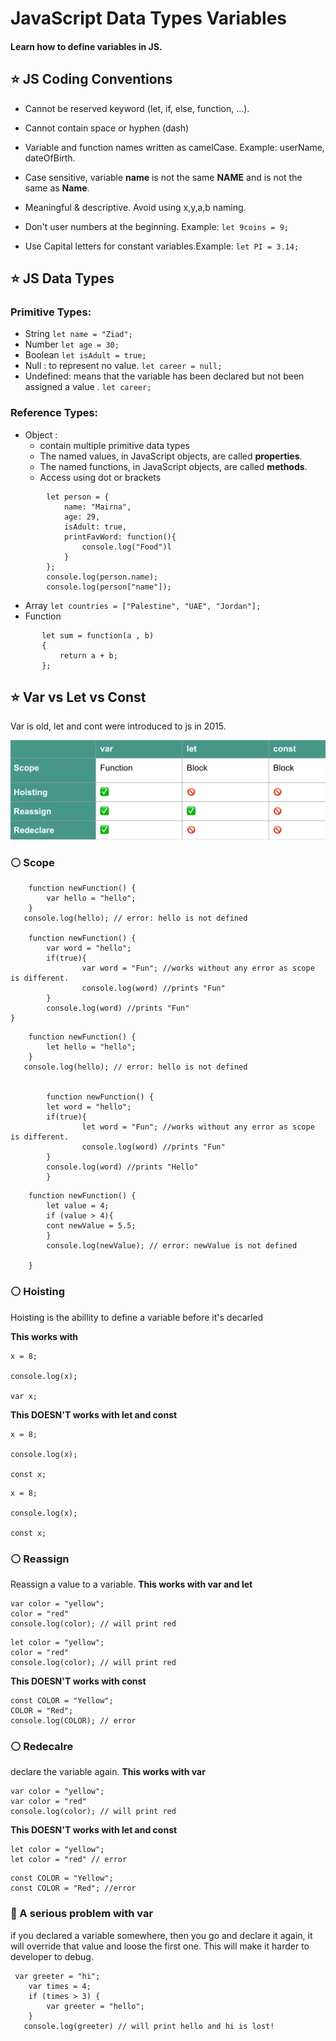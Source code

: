 # JavaScript Data Types Variables
#### Learn how to define variables in JS.


## ⭐️ JS Coding Conventions
* Cannot be reserved keyword (let, if, else, function, ...).
* Cannot contain space or hyphen (dash)
* Variable and function names written as camelCase. Example: userName, dateOfBirth.
* Case sensitive, variable **name** is not the same **NAME** and is not the same as **Name**.
* Meaningful & descriptive. Avoid using x,y,a,b naming.
* Don't user numbers at the beginning. Example: 
        ```
        let 9coins = 9;
        ```

* Use Capital letters for constant variables.Example: 
        ```
        let PI = 3.14;
        ```


## ⭐️ JS Data Types
### Primitive Types:
* String  ```
        let name = "Ziad";
        ```
* Number  ```
        let age = 30;
        ```
* Boolean  ```
        let isAdult = true;
        ```
* Null : to represent no value.  ```
        let career = null;
        ```
* Undefined: means that the variable has been declared but not been assigned a value . ```
        let career;
        ```

### Reference Types:
* Object :  
    - contain multiple primitive data types
    - The named values, in JavaScript objects, are called **properties**.
    - The named functions, in JavaScript objects, are called 
    **methods**.
    - Access using dot or brackets

```
        let person = {
            name: "Mairna",
            age: 29,
            isAdult: true,
            printFavWord: function(){
                console.log("Food")l
            }
        };
        console.log(person.name);
        console.log(person["name"]);

```
* Array  ```
        let countries = ["Palestine", "UAE", "Jordan"];
        ```
* Function 
 ```
        let sum = function(a , b) 
        {
            return a + b;
        };

```

## ⭐️ Var vs Let vs Const

Var is old, let and cont were introduced to js in 2015. 

![GSG](/Day1/assets/varvsletvsconst.png)

### ⚪️ Scope

```
    function newFunction() {
        var hello = "hello";
    }
   console.log(hello); // error: hello is not defined

    function newFunction() {
        var word = "hello";
        if(true){
                var word = "Fun"; //works without any error as scope is different.
                console.log(word) //prints "Fun"
        }
        console.log(word) //prints "Fun"
}

```

```
    function newFunction() {
        let hello = "hello";
    }
   console.log(hello); // error: hello is not defined


        function newFunction() {
        let word = "hello";
        if(true){
                let word = "Fun"; //works without any error as scope is different.
                console.log(word) //prints "Fun"
        }
        console.log(word) //prints "Hello"
        }

```

```
    function newFunction() {
        let value = 4;
        if (value > 4){
        cont newValue = 5.5;
        }
        console.log(newValue); // error: newValue is not defined

    }

```


### ⚪️ Hoisting
Hoisting is the abillity to define a variable before it's decarled

**This works with**
```
x = 8; 

console.log(x);

var x;

```

**This DOESN'T works with let and const**
```
x = 8; 

console.log(x);

const x;

```
```
x = 8; 

console.log(x);

const x;

```

### ⚪️ Reassign
Reassign a value to a variable.
**This works with var and let**
```
var color = "yellow"; 
color = "red"
console.log(color); // will print red

```

```
let color = "yellow"; 
color = "red"
console.log(color); // will print red

```

**This DOESN'T works with const**
```
const COLOR = "Yellow";
COLOR = "Red";
console.log(COLOR); // error
```

### ⚪️ Redecalre
declare the variable again.
**This works with var**
```
var color = "yellow"; 
var color = "red"
console.log(color); // will print red

```


**This DOESN'T works with let and const**

```
let color = "yellow"; 
let color = "red" // error

```
```
const COLOR = "Yellow";
const COLOR = "Red"; //error
```

### 🔴 A serious problem with var

if you declared a variable somewhere, then you go and declare it again, it will override that value and loose the first one. 
This will make it harder to developer to debug. 

```
 var greeter = "hi";
	var times = 4;
	if (times > 3) {
    	var greeter = "hello";
	}
   console.log(greeter) // will print hello and hi is lost!

```











